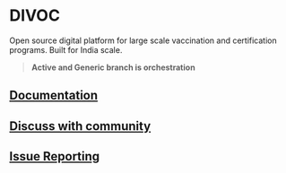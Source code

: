 # DIVOC
Open source digital platform for large scale vaccination and certification programs. Built for India scale.

> __Active and Generic branch is orchestration__

## [Documentation](https://divoc.egov.org.in)

## [Discuss with community](https://github.com/egovernments/DIVOC/discussions)

## [Issue Reporting](https://github.com/egovernments/DIVOC/issues)


